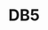 ---
layout: music
category: music
title: DB5
short: db5
aif: "/music/AAGreene_DB5.aif"
mp3: "/music/AAGreene_DB5.mp3"
ogg: "/music/AAGreene_DB5.ogg"
---